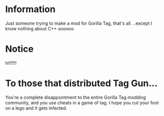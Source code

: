 # Information
Just someone trying to make a mod for Gorilla Tag, that's all.
..except I know nothing about C++ sooooo

# Notice
hi!!!!!!

# To those that distributed Tag Gun...
You're a complete disappointment to the entire Gorilla Tag modding community, and you use cheats in a game of tag.
I hope you cut your foot on a lego and it gets infected.

<!--
**Malivaso/Malivaso** is a ✨ _special_ ✨ repository because its `README.md` (this file) appears on your GitHub profile.

Here are some ideas to get you started:

- 🔭 I’m currently working on ...
- 🌱 I’m currently learning ...
- 👯 I’m looking to collaborate on ...
- 🤔 I’m looking for help with ...
- 💬 Ask me about ...
- 📫 How to reach me: ...
- 😄 Pronouns: ...
- ⚡ Fun fact: ...
-->
